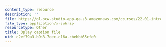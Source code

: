 ```yaml
---
content_type: resource
description: ''
file: https://ol-ocw-studio-app-qa.s3.amazonaws.com/courses/22-01-introduction-to-nuclear-engineering-and-ionizing-radiation-fall-2016/c2ef79a3b9d87eecc16acbebbb65cfe0_kjX4HCtlJBY.srt
file_type: application/x-subrip
resourcetype: Other
title: 3play caption file
uid: c2ef79a3-b9d8-7eec-c16a-cbebbb65cfe0
---
```

